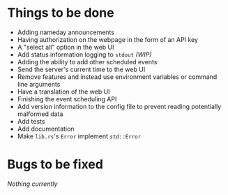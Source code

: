 # Things to be done
- Adding nameday announcements
- Having authorization on the webpage in the form of an API key
- A "select all" option in the web UI
- Add status information logging to `stdout` _(WIP)_
- Adding the ability to add other scheduled events
- Send the server's current time to the web UI
- Remove features and instead use environment variables or command line arguments
- Have a translation of the web UI
- Finishing the event scheduling API
- Add version information to the config file to prevent
reading potentially malformed data
- Add tests
- Add documentation
- Make `lib.rs`'s `Error` implement `std::Error`
# Bugs to be fixed
_Nothing currently_